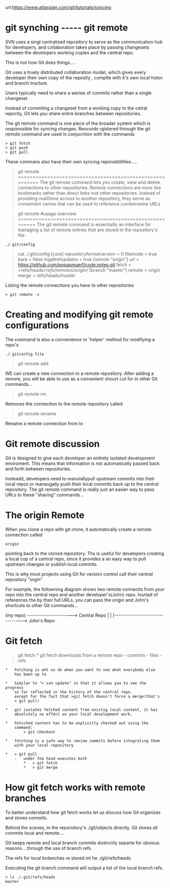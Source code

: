 url:https://www.atlassian.com/git/tutorials/syncing

git synching ----- git remote
===================================================

SVN uses a singl centralized repository to serve as the communication hub for 
developers, and collaboration takes place  by passing changesets between
the developers working copies and the central repo.

This is not how Git does things....


Git uses a truely distributed collaboration model, which gives every developer
their own copy of the reposity , complte with it's own local histor and branch 
tructure.


Users typically need to share a weries of commits rather than a single changeset.

Instead of commiting a changeset from a working copy to the cetral repority,
Git lets you share entire branches between repositories.



The git remote command is one piece of the broader system which 
is responssible for syncing changes.  Reocords rgistered
through the git remote command are used in conjucntion with
the commands

	> git fetch
	> git push
	> git pull


These commans also have their own syncing reponsiblilities.....


> git remote
=========================================================
The git remote command lets you create, view and delete
connections to other repositories.  Remote connections are
more like bookmarks rather than direct  links inot other
repositories.  Instead of providing real0time access to another
repository, they serve as convenient names that can be used to
reference cumbersome URLs





>git remote #usage overview
========================================================
The git remote command is essentailly an interface for managing 
a list of remote entries that are stored in the 
repository's file:


	./.git/config


> cat ./.git/config 
[core]
	repositoryformatversion = 0
	filemode = true
	bare = false
	logallrefupdates = true
[remote "origin"]
	url = https://github.com/popasmuerf/code.notes.git
	fetch = +refs/heads/*:refs/remotes/origin/*
[branch "master"]
	remote = origin
	merge = refs/heads/master



Listing the remote connections you have to other repositories

	> git remote -v


Creating and modifying git remote configurations
=============================================================
The command is also a convenience or 'helper'
method for modifying a repo's 

	./.gitconfig file
> git remote add <name> <url>


WE can create a new connection to a remote repository.
After adding a remore, you will be able to use <name> as a convenient
shourt cut for <url> in other Git commands...


> git remote rm <name>

Removes the connection to the remote repository called <name>


> git remote rename <old-nam> <new-name>

Rename a remote connection from <old-name> to <new-name>





Git remote discussion
========================================================
Git is designed to give each developer an entirely isolated
development enviroment.  This means that information is not
automatically passed back and forth between repositories.

Insteadd, developers need to manulallypull upstream commits
into their local repos or manaugally push their local commits
back up to the central repository.  The git remote command
is really just an easier way to pass URLs to these "sharing" 
commands ..





The origin Remote
===========================================================
When you clone  a repo with git clone, it automatically
create a remote connection called 

	origin

pointing back to the cloned repository.  Ths is useful for 
developers creating a local cop of a central repo, since it provides a 
an easy way to pull upstream changes or publish local commits.

This is why most projects using Git for version control 
call their central repository "orgin"













For example, the followning diagram shows two remote
connectis from your repo into the central repo and another
developer's(John) repo.  Insrtad of references the by their full URLs,
you can pass the origin and John's shortcuts to other  Git commands...



(my repo)  ----------------------> Central Repo
|
|
|--------------------------------> John's Repo







Git fetch
================================================================
> git fetch
	*	git fetch downloads from a remote repo
		-	commits
		-	files
		-	refs

	*	Fetching is wht ou do when you want to see what everybody else
		has been up to

	*	Similar to "> svn update" in that it allows you to see the progress
		so far reflected in the history of the central repo.
		except for the fact that >git fetch doesn't force a merge(that's 
		> git pull)

	*	git isolates fetched content from existig local content, it has
		absolutely no effect on your local development work.

	*	Fetcched content has to be explicitly checked out using the 
		command:
			> git checkout

	*	fetching is a safe way to review commits before integrating them
		with your local repository

	*	> git pull
		-	under the hood executes both
			*	> git fetch
			*	> git merge



How git fetch works with remote branches
=================================================================
To better understand how git fetch works let us discuss how
Git organizes and stores commits.

Behind the scenes, in the reporsitory's ./git/objects directly, Git stores all
commits local and remote....

Git keeps remote and local branch commits distinctily separte for 
obvious reasons ...through the use of branch refs.


The refs for local brdanches re stored int he ./git/refs/heads


Executing the git branch command will output a list of the local branch refs.

	> ls ./.git/refs/heads
	master





